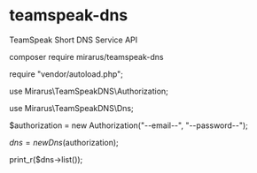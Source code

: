 # teamspeak-dns
 TeamSpeak Short DNS Service API


composer require mirarus/teamspeak-dns



require "vendor/autoload.php";

use Mirarus\TeamSpeakDNS\Authorization;

use Mirarus\TeamSpeakDNS\Dns;

$authorization = new Authorization("--email--", "--password--"); 

$dns = new Dns($authorization);

print_r($dns->list());

